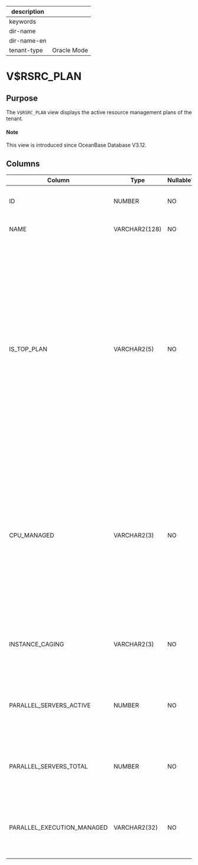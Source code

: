 |description||
|---|---|
|keywords||
|dir-name||
|dir-name-en||
|tenant-type|Oracle Mode|

# V$RSRC_PLAN

## Purpose

The `V$RSRC_PLAN` view displays the active resource management plans of the tenant.

<main id="notice" type='explain'>
  <h4>Note</h4>
  <p>This view is introduced since OceanBase Database V3.12. </p>
</main>

## Columns

| Column | Type | Nullable? | Description |
|----------------------------|---------------|------------|--------------------------------------------------------------------------------|
| ID | NUMBER | NO | The globally unique ID of the resource plan.  |
| NAME | VARCHAR2(128) | NO | The name of the resource plan.  |
| IS_TOP_PLAN | VARCHAR2(5) | NO | Indicates whether the current resource plan is the current top-level plan. Valid values: <li> `TRUE`: The current resource plan is the current top-level plan.   <li> `FLASE`: The current resource plan is a subplan under the current top-level plan. At present, the value of this column is fixed to `TRUE` in OceanBase Database.  |
| CPU_MANAGED | VARCHAR2(3) | NO | Indicates whether parameters for managing the CPU utilization have been configured in the current resource plan. Valid values: <li> `ON`: Yes.   <li> `OFF`: No. At present, the value of this column is fixed to `ON` in OceanBase Database.  |
| INSTANCE_CAGING | VARCHAR2(3) | NO | This column is used only for the purpose of compatibility, and the value is fixed at `NULL`.  |
| PARALLEL_SERVERS_ACTIVE | NUMBER | NO | This column is used only for the purpose of compatibility, and the value is fixed at `NULL`.  |
| PARALLEL_SERVERS_TOTAL | NUMBER | NO | This column is used only for the purpose of compatibility, and the value is fixed at `NULL`.  |
| PARALLEL_EXECUTION_MANAGED | VARCHAR2(32) | NO | This column is used only for the purpose of compatibility, and the value is fixed at `NULL`.  |

